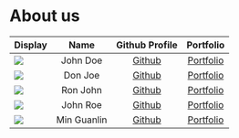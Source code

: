 # About us

Display |    Name     |            Github Profile            | Portfolio 
--------|:-----------:|:------------------------------------:|:---------:
![](https://via.placeholder.com/100.png?text=Photo) |  John Doe   |    [Github](https://github.com/)     | [Portfolio](docs/team/johndoe.md)
![](https://via.placeholder.com/100.png?text=Photo) |   Don Joe   |    [Github](https://github.com/)     | [Portfolio](docs/team/johndoe.md)
![](https://via.placeholder.com/100.png?text=Photo) |  Ron John   |    [Github](https://github.com/)     | [Portfolio](docs/team/johndoe.md)
![](https://via.placeholder.com/100.png?text=Photo) |  John Roe   |    [Github](https://github.com/)     | [Portfolio](docs/team/johndoe.md)
![](https://via.placeholder.com/100.png?text=Photo) | Min Guanlin | [Github](https://github.com/fureimi) | [Portfolio](docs/team/johndoe.md)
